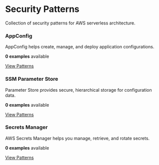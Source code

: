 # Security Patterns

Collection of security patterns for AWS serverless architecture.

<div class="pattern-grid">


<div class="pattern-card">
<h3>AppConfig</h3>
<p>AppConfig helps create, manage, and deploy application configurations.</p>
<p><strong>0 examples</strong> available</p>
<a href="appconfig/" class="md-button">View Patterns</a>
</div>
<div class="pattern-card">
<h3>SSM Parameter Store</h3>
<p>Parameter Store provides secure, hierarchical storage for configuration data.</p>
<p><strong>0 examples</strong> available</p>
<a href="ssm-parameter-store/" class="md-button">View Patterns</a>
</div>
<div class="pattern-card">
<h3>Secrets Manager</h3>
<p>AWS Secrets Manager helps you manage, retrieve, and rotate secrets.</p>
<p><strong>0 examples</strong> available</p>
<a href="secrets-manager/" class="md-button">View Patterns</a>
</div>

</div>
